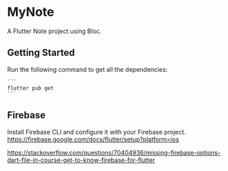 # MyNote

A Flutter Note project using Bloc.

## Getting Started

Run the following command to get all the dependencies:

    ``` 
    flutter pub get
    ```

## Firebase

Install Firebase CLI and configure it with your Firebase project.
https://firebase.google.com/docs/flutter/setup?platform=ios

https://stackoverflow.com/questions/70404936/missing-firebase-options-dart-file-in-course-get-to-know-firebase-for-flutter